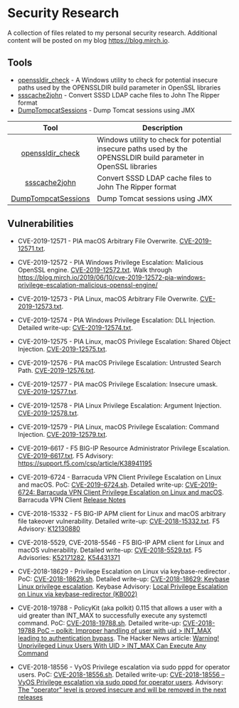 # Security Research
A collection of files related to my personal security research. Additional content will be posted on my blog https://blog.mirch.io.

## Tools
* [openssldir_check](https://github.com/mirchr/openssldir_check/) - A Windows utility to check for potential insecure paths used by the OPENSSLDIR build parameter in OpenSSL libraries
* [ssscache2john](https://github.com/mirchr/ssscache2john/) - Convert SSSD LDAP cache files to John The Ripper format
* [DumpTompcatSessions](https://github.com/mirchr/DumpTomcatSessions/) - Dump Tomcat sessions using JMX


| Tool | Description |
| :---: |-------------|
|[openssldir_check](https://github.com/mirchr/openssldir_check/)| Windows utility to check for potential insecure paths used by the OPENSSLDIR build parameter in OpenSSL libraries|
|[ssscache2john](https://github.com/mirchr/ssscache2john/)|Convert SSSD LDAP cache files to John The Ripper format|
|[DumpTompcatSessions](https://github.com/mirchr/DumpTomcatSessions/)|Dump Tomcat sessions using JMX|

## Vulnerabilities

* CVE-2019-12571 - PIA macOS Arbitrary File Overwrite. [CVE-2019-12571.txt](vulnerabilities/PIA/CVE-2019-12571.txt).

* CVE-2019-12572 - PIA Windows Privilege Escalation: Malicious OpenSSL engine. [CVE-2019-12572.txt](vulnerabilities/PIA/CVE-2019-12572.txt). Walk through https://blog.mirch.io/2019/06/10/cve-2019-12572-pia-windows-privilege-escalation-malicious-openssl-engine/

* CVE-2019-12573 - PIA Linux, macOS Arbitrary File Overwrite. [CVE-2019-12573.txt](vulnerabilities/PIA/CVE-2019-12573.txt).

* CVE-2019-12574 - PIA Windows Privilege Escalation: DLL Injection. Detailed write-up: [CVE-2019-12574.txt](vulnerabilities/PIA/CVE-2019-12574.txt).

* CVE-2019-12575 - PIA Linux, macOS Privilege Escalation: Shared Object Injection. [CVE-2019-12575.txt](vulnerabilities/PIA/CVE-2019-12575.txt).

* CVE-2019-12576 - PIA macOS Privilege Escalation: Untrusted Search Path. [CVE-2019-12576.txt](vulnerabilities/PIA/CVE-2019-12576.txt).

* CVE-2019-12577 - PIA macOS Privilege Escalation: Insecure umask. [CVE-2019-12577.txt](vulnerabilities/PIA/CVE-2019-12577.txt).

* CVE-2019-12578 - PIA Linux Privilege Escalation: Argument Injection. [CVE-2019-12578.txt](vulnerabilities/PIA/CVE-2019-12578.txt).

* CVE-2019-12579 - PIA Linux, macOS Privilege Escalation: Command Injection. [CVE-2019-12579.txt](vulnerabilities/PIA/CVE-2019-12579.txt).

* CVE-2019-6617 - F5 BIG-IP Resource Administrator Privilege Escalation. [CVE-2019-6617.txt](vulnerabilities/F5/CVE-2019-6617.txt). F5 Advisory: https://support.f5.com/csp/article/K38941195

* CVE-2019-6724 - Barracuda VPN Client Privilege Escalation on Linux and macOS. PoC: [CVE-2019-6724.sh](vulnerabilities/CVE-2019-6724.sh). Detailed write-up: [CVE-2019-6724: Barracuda VPN Client Privilege Escalation on Linux and macOS](https://blog.mirch.io/2019/02/14/cve-2019-6724-barracuda-vpn-client-privilege-escalation-on-linux-and-macos/). Barracuda VPN Client [Release Notes](http://campus.barracuda.com/product/networkaccessclient/doc/78154149/release-notes-barracuda-vpn-client-for-linux/)

* CVE-2018-15332 - F5 BIG-IP APM client for Linux and macOS arbitrary file takeover vulnerability. Detailed write-up: [CVE-2018-15332.txt](vulnerabilities/F5/CVE-2018-15332.txt). F5 Advisory: [K12130880](https://support.f5.com/csp/article/K12130880)

* CVE-2018-5529, CVE-2018-5546 - F5 BIG-IP APM client for Linux and macOS vulnerability. Detailed write-up: [CVE-2018-5529.txt](vulnerabilities/F5/CVE-2018-5529.txt). F5 Advisories: [K52171282](https://support.f5.com/csp/article/K52171282), [K54431371](https://support.f5.com/csp/article/K54431371)

* CVE-2018-18629 - Privilege Escalation on Linux via keybase-redirector . PoC: [CVE-2018-18629.sh](vulnerabilities/CVE-2018-18629.sh). Detailed write-up: [CVE-2018-18629: Keybase Linux privilege escalation](https://blog.mirch.io/2018/12/21/cve-2018-18629-keybase-linux-privilege-escalation/). Keybase Advisory: [Local Privilege Escalation on Linux via keybase-redirector (KB002)](https://keybase.io/docs/secadv/kb002)

* CVE-2018-19788 - PolicyKit (aka polkit) 0.115 that allows a user with a uid greater than INT_MAX to successfully execute any systemctl command. PoC: [CVE-2018-19788.sh](vulnerabilities/CVE-2018-19788.sh). Detailed write-up: [CVE-2018-19788 PoC – polkit: Improper handling of user with uid > INT_MAX leading to authentication bypass](https://blog.mirch.io/2018/12/09/cve-2018-19788-poc-polkit-improper-handling-of-user-with-uid-int_max-leading-to-authentication-bypass/). The Hacker News article: [Warning! Unprivileged Linux Users With UID > INT_MAX Can Execute Any Command](https://thehackernews.com/2018/12/linux-user-privilege-policykit.html)
* CVE-2018-18556 - VyOS Privilege escalation via sudo pppd for operator users. PoC: [CVE-2018-18556.sh](vulnerabilities/VyOS/CVE-2018-18556.sh). Detailed write-up: [CVE-2018-18556 – VyOS Privilege escalation via sudo pppd for operator users](https://blog.mirch.io/2018/11/05/cve-2018-18556-vyos-privilege-escalation-via-sudo-pppd-for-operator-users). Advisory: [The "operator" level is proved insecure and will be removed in the next releases](https://blog.vyos.net/the-operator-level-is-proved-insecure-and-will-be-removed-in-the-next-releases)


